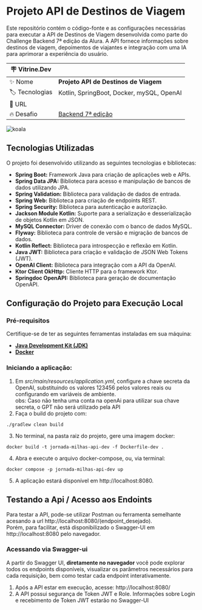 # Projeto API de Destinos de Viagem

Este repositório contém o código-fonte e as configurações necessárias para executar a API de Destinos de Viagem desenvolvida como parte do Challenge Backend 7ª edição da Alura.
A API fornece informações sobre destinos de viagem, depoimentos de viajantes e integração com uma IA para aprimorar a experiência do usuário.

| :placard: Vitrine.Dev |     |
| -------------  | --- |
| :sparkles: Nome        | **Projeto API de Destinos de Viagem**
| :label: Tecnologias | Kotlin, SpringBoot, Docker, mySQL, OpenAI
| :rocket: URL         |
| :fire: Desafio     | [Backend 7ª edição](https://www.alura.com.br/challenges/back-end-7/semana-01-classes-relacionamentos-depoimentos)

<!-- Inserir imagem com a #vitrinedev ao final do link -->
![koala](https://github.com/fabramattos/Alura_Challenge-Backend-07/assets/45768087/a851dfab-4a6d-4f84-860d-e0b5e2046ed3#vitrinedev)

## Tecnologias Utilizadas
O projeto foi desenvolvido utilizando as seguintes tecnologias e bibliotecas:
* **Spring Boot:** Framework Java para criação de aplicações web e APIs.
* **Spring Data JPA:** Biblioteca para acesso e manipulação de bancos de dados utilizando JPA.
* **Spring Validation:** Biblioteca para validação de dados de entrada.
* **Spring Web:** Biblioteca para criação de endpoints REST.
* **Spring Security:** Biblioteca para autenticação e autorização.
* **Jackson Module Kotlin:** Suporte para a serialização e desserialização de objetos Kotlin em JSON.
* **MySQL Connector:** Driver de conexão com o banco de dados MySQL.
* **Flyway:** Biblioteca para controle de versão e migração de bancos de dados.
* **Kotlin Reflect:** Biblioteca para introspecção e reflexão em Kotlin.
* **Java JWT:** Biblioteca para criação e validação de JSON Web Tokens (JWT).
* **OpenAI Client:** Biblioteca para integração com a API da OpenAI.
* **Ktor Client OkHttp:** Cliente HTTP para o framework Ktor.
* **Springdoc OpenAPI:** Biblioteca para geração de documentação OpenAPI.


## Configuração do Projeto para Execução Local
### Pré-requisitos
Certifique-se de ter as seguintes ferramentas instaladas em sua máquina:
* [**Java Development Kit (JDK)**](https://www.oracle.com/java/technologies/downloads/)
* [**Docker**](https://www.docker.com/get-started/)


### Iniciando a aplicação:
1. Em *src/main/resources/application.yml*, configure a chave secreta da OpenAI, substituindo os valores 123456 pelos valores reais ou configurando em variáveis de ambiente.<br>
obs: Caso não tenha uma conta na openAi para utilizar sua chave secreta, o GPT não será utilizado pela API
2. Faça o build do projeto com:
```
./gradlew clean build
```
3. No terminal, na pasta raiz do projeto, gere uma imagem docker:
```
docker build -t jornada-milhas-api-dev -f Dockerfile-dev .
```
4. Abra e execute o arquivo docker-compose, ou, via terminal:
```
docker compose -p jornada-milhas-api-dev up
```
5. A aplicação estará disponível em http://localhost:8080.

   

## Testando a Api / Acesso aos Endoints
Para testar a API, pode-se utilizar Postman ou ferramenta semelhante acesando a url http://localhost:8080/(endpoint_desejado).<br>
Porém, para facilitar, está disponibilizado o Swagger-UI em http://localhost:8080 pelo navegador.

### Acessando via Swagger-ui
A partir do Swagger UI, **diretamente no navegador** você pode explorar todos os endpoints disponíveis, visualizar os parâmetros necessários para cada requisição, bem como testar cada endpoint interativamente.
1. Após a API estar em execução, acesse: http://localhost:8080/
2. A API possui segurança de Token JWT e Role. Informações sobre Login e recebimento de Token JWT estarão no Swagger-UI
